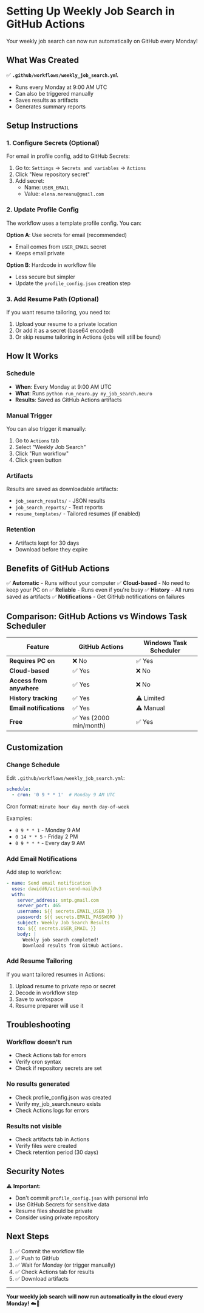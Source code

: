 # Setting Up Weekly Job Search in GitHub Actions

Your weekly job search can now run automatically on GitHub every Monday!

## What Was Created

✅ **`.github/workflows/weekly_job_search.yml`**
- Runs every Monday at 9:00 AM UTC
- Can also be triggered manually
- Saves results as artifacts
- Generates summary reports

## Setup Instructions

### 1. Configure Secrets (Optional)

For email in profile config, add to GitHub Secrets:

1. Go to: `Settings` → `Secrets and variables` → `Actions`
2. Click "New repository secret"
3. Add secret:
   - Name: `USER_EMAIL`
   - Value: `elena.mereanu@gmail.com`

### 2. Update Profile Config

The workflow uses a template profile config. You can:

**Option A**: Use secrets for email (recommended)
- Email comes from `USER_EMAIL` secret
- Keeps email private

**Option B**: Hardcode in workflow file
- Less secure but simpler
- Update the `profile_config.json` creation step

### 3. Add Resume Path (Optional)

If you want resume tailoring, you need to:

1. Upload your resume to a private location
2. Or add it as a secret (base64 encoded)
3. Or skip resume tailoring in Actions (jobs will still be found)

## How It Works

### Schedule
- **When**: Every Monday at 9:00 AM UTC
- **What**: Runs `python run_neuro.py my_job_search.neuro`
- **Results**: Saved as GitHub Actions artifacts

### Manual Trigger
You can also trigger it manually:
1. Go to `Actions` tab
2. Select "Weekly Job Search"
3. Click "Run workflow"
4. Click green button

### Artifacts
Results are saved as downloadable artifacts:
- `job_search_results/` - JSON results
- `job_search_reports/` - Text reports
- `resume_templates/` - Tailored resumes (if enabled)

### Retention
- Artifacts kept for 30 days
- Download before they expire

## Benefits of GitHub Actions

✅ **Automatic** - Runs without your computer
✅ **Cloud-based** - No need to keep your PC on
✅ **Reliable** - Runs even if you're busy
✅ **History** - All runs saved as artifacts
✅ **Notifications** - Get GitHub notifications on failures

## Comparison: GitHub Actions vs Windows Task Scheduler

| Feature | GitHub Actions | Windows Task Scheduler |
|---------|----------------|------------------------|
| **Requires PC on** | ❌ No | ✅ Yes |
| **Cloud-based** | ✅ Yes | ❌ No |
| **Access from anywhere** | ✅ Yes | ❌ No |
| **History tracking** | ✅ Yes | ⚠️ Limited |
| **Email notifications** | ✅ Yes | ⚠️ Manual |
| **Free** | ✅ Yes (2000 min/month) | ✅ Yes |

## Customization

### Change Schedule

Edit `.github/workflows/weekly_job_search.yml`:

```yaml
schedule:
  - cron: '0 9 * * 1'  # Monday 9 AM UTC
```

Cron format: `minute hour day month day-of-week`

Examples:
- `0 9 * * 1` - Monday 9 AM
- `0 14 * * 5` - Friday 2 PM
- `0 9 * * *` - Every day 9 AM

### Add Email Notifications

Add step to workflow:

```yaml
- name: Send email notification
  uses: dawidd6/action-send-mail@v3
  with:
    server_address: smtp.gmail.com
    server_port: 465
    username: ${{ secrets.EMAIL_USER }}
    password: ${{ secrets.EMAIL_PASSWORD }}
    subject: Weekly Job Search Results
    to: ${{ secrets.USER_EMAIL }}
    body: |
      Weekly job search completed!
      Download results from GitHub Actions.
```

### Add Resume Tailoring

If you want tailored resumes in Actions:

1. Upload resume to private repo or secret
2. Decode in workflow step
3. Save to workspace
4. Resume preparer will use it

## Troubleshooting

### Workflow doesn't run
- Check Actions tab for errors
- Verify cron syntax
- Check if repository secrets are set

### No results generated
- Check profile_config.json was created
- Verify my_job_search.neuro exists
- Check Actions logs for errors

### Results not visible
- Check artifacts tab in Actions
- Verify files were created
- Check retention period (30 days)

## Security Notes

⚠️ **Important:**
- Don't commit `profile_config.json` with personal info
- Use GitHub Secrets for sensitive data
- Resume files should be private
- Consider using private repository

## Next Steps

1. ✅ Commit the workflow file
2. ✅ Push to GitHub
3. ✅ Wait for Monday (or trigger manually)
4. ✅ Check Actions tab for results
5. ✅ Download artifacts

---

**Your weekly job search will now run automatically in the cloud every Monday!** ☁️🚀

